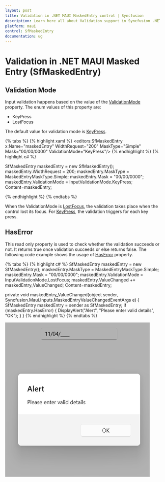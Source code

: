 ```yaml
---
layout: post
title: Validation in .NET MAUI MaskedEntry control | Syncfusion
description: Learn here all about Validation support in Syncfusion .NET MAUI Masked Entry (SfMaskedEntry) control and more.
platform: maui
control: SfMaskedEntry
documentation: ug 
---
```

# Validation in .NET MAUI Masked Entry (SfMaskedEntry)

## Validation Mode

Input validation happens based on the value of the [ValidationMode](https://help.syncfusion.com/cr/maui/Syncfusion.Maui.Inputs.SfMaskedEntry.html#Syncfusion_Maui_Inputs_SfMaskedEntry_ValidationMode) property. The enum values of this property are:

* KeyPress
* LostFocus

The default value for validation mode is [KeyPress](https://help.syncfusion.com/cr/maui/Syncfusion.Maui.Inputs.InputValidationMode.html#Syncfusion_Maui_Inputs_InputValidationMode_KeyPress).

{% tabs %}
{% highlight xaml %}
<editors:SfMaskedEntry x:Name="maskedEntry"
                        WidthRequest="200"
                        MaskType="Simple" Mask="00/00/0000" ValidationMode="KeyPress"/>
{% endhighlight %}
{% highlight c# %}

SfMaskedEntry maskedEntry = new SfMaskedEntry();
maskedEntry.WidthRequest = 200;
maskedEntry.MaskType = MaskedEntryMaskType.Simple;
maskedEntry.Mask = "00/00/0000";
maskedEntry.ValidationMode = InputValidationMode.KeyPress;
Content=maskedEntry;

{% endhighlight %}
{% endtabs %}

When the ValidationMode is [LostFocus](https://help.syncfusion.com/cr/maui/Syncfusion.Maui.Inputs.InputValidationMode.html#Syncfusion_Maui_Inputs_InputValidationMode_LostFocus), the validation takes place when the control lost its focus. For  [KeyPress](https://help.syncfusion.com/cr/maui/Syncfusion.Maui.Inputs.InputValidationMode.html#Syncfusion_Maui_Inputs_InputValidationMode_KeyPress), the validation triggers for each key press.

## HasError

This read only property is used to check whether the validation succeeds or not. It returns true once validation succeeds or else returns false. The following code example shows the usage of [HasError](https://help.syncfusion.com/cr/maui/Syncfusion.Maui.Inputs.SfMaskedEntry.html#Syncfusion_Maui_Inputs_SfMaskedEntry_HasError) property.

{% tabs %}
{% highlight c# %}
SfMaskedEntry maskedEntry = new SfMaskedEntry();
maskedEntry.MaskType = MaskedEntryMaskType.Simple;
maskedEntry.Mask = "00/00/0000";
maskedEntry.ValidationMode = InputValidationMode.LostFocus;
maskedEntry.ValueChanged += maskedEntry_ValueChanged;
Content=maskedEntry;

 private void maskedEntry_ValueChanged(object sender, Syncfusion.Maui.Inputs.MaskedEntryValueChangedEventArgs e)
 {
     SfMaskedEntry maskedEntry = sender as SfMaskedEntry;
     if (maskedEntry.HasError)
     {
         DisplayAlert("Alert", "Please enter valid details", "OK");
     }
 }
{% endhighlight %}
{% endtabs %}

![HasError](MaskedEntry_Images/MaskedEntry_HasError.png)
